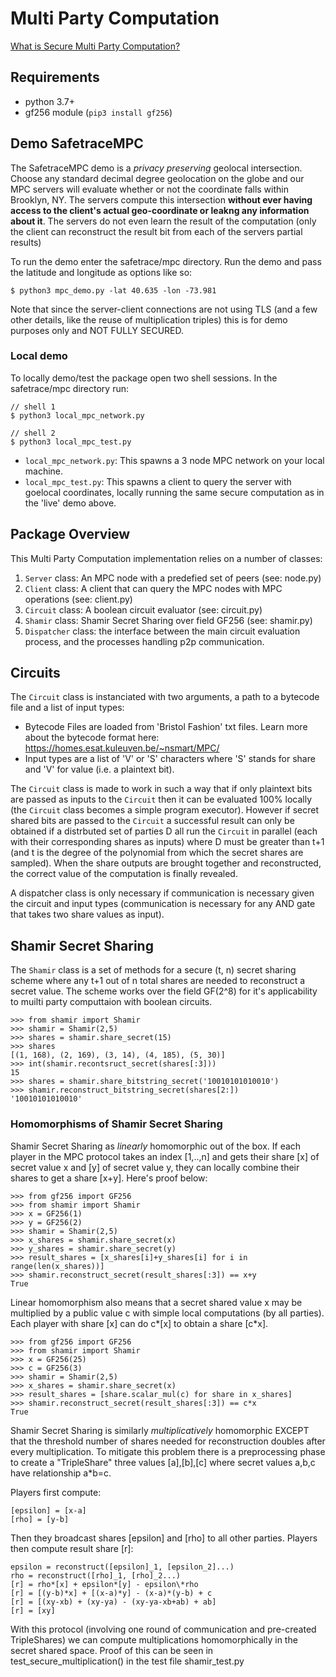 # Multi Party Computation

[What is Secure Multi Party Computation?](https://en.wikipedia.org/wiki/Secure_multi-party_computation)

## Requirements

- python 3.7+
- gf256 module (`pip3 install gf256`)

## Demo SafetraceMPC

The SafetraceMPC demo is a *privacy preserving* geolocal intersection.  Choose any standard decimal degree geolocation on the globe and our MPC servers will evaluate whether or not the coordinate falls within Brooklyn, NY. The servers compute this intersection **without ever having access to the client's actual geo-coordinate or leakng any information about it**. The servers do not even learn the result of the computation (only the client can reconstruct the result bit from each of the servers partial results)

To run the demo enter the safetrace/mpc directory. Run the demo and pass the latitude and longitude as options like so:

```
$ python3 mpc_demo.py -lat 40.635 -lon -73.981 
```

Note that since the server-client connections are not using TLS (and a few other details, like the reuse of multiplication triples) this is for demo purposes only and NOT FULLY SECURED.

### Local demo

To locally demo/test the package open two shell sessions. In the safetrace/mpc directory run:

```
// shell 1
$ python3 local_mpc_network.py

// shell 2
$ python3 local_mpc_test.py
```


- `local_mpc_network.py`: This spawns a 3 node MPC network on your local machine.
- `local_mpc_test.py`: This spawns a client to query the server with goelocal coordinates, locally running the same secure computation as in the 'live' demo above.

## Package Overview

This Multi Party Computation implementation relies on a number of classes:

1. `Server` class: An MPC node with a predefied set of peers (see: node.py)
2. `Client` class: A client that can query the MPC nodes with MPC operations (see: client.py)
3. `Circuit` class: A boolean circuit evaluator (see: circuit.py)
4. `Shamir` class: Shamir Secret Sharing over field GF256 (see: shamir.py)
5. `Dispatcher` class: the interface between the main circuit evaluation process, and the processes handling p2p communication.

## Circuits

The `Circuit` class is instanciated with two arguments, a path to a bytecode file and a list of input types:
- Bytecode Files are loaded from 'Bristol Fashion' txt files. Learn more about the bytecode format here: https://homes.esat.kuleuven.be/~nsmart/MPC/
- Input types are a list of 'V' or 'S' characters where 'S' stands for share and 'V' for value (i.e. a plaintext bit).

The `Circuit` class is made to work in such a way that if only plaintext bits are passed as inputs to the `Circuit` then it can be evaluated 100% locally (the `Circuit` class becomes a simple program executor). However if secret shared bits are passed to the `Circuit` a successful result can only be obtained if a distrbuted set of parties D all run the `Circuit` in parallel (each with their corresponding shares as inputs) where D must be greater than t+1 (and t is the degree of the polynomial from which the secret shares are sampled). When the share outputs are brought together and reconstructed, the correct value of the computation is finally revealed.

A dispatcher class is only necessary if communication is necessary given the circuit and input types (communication is necessary for any AND gate that takes two share values as input).

## Shamir Secret Sharing 

The `Shamir` class is a set of methods for a secure (t, n) secret sharing scheme where any t+1 out of n total shares are needed to reconstruct a secret value. The scheme works over the field GF(2^8) for it's applicability to muilti party computtaion with boolean circuits.

```
>>> from shamir import Shamir
>>> shamir = Shamir(2,5)
>>> shares = shamir.share_secret(15)
>>> shares
[(1, 168), (2, 169), (3, 14), (4, 185), (5, 30)]
>>> int(shamir.recontsruct_secret(shares[:3]))
15
>>> shares = shamir.share_bitstring_secret('10010101010010')
>>> shamir.reconstruct_bitstring_secret(shares[2:])
'10010101010010'
```

### Homomorphisms of Shamir Secret Sharing

Shamir Secret Sharing as *linearly* homomorphic out of the box. If each player in the MPC protocol takes an index [1,..,n] and gets their share [x] of secret value x and [y] of secret value y, they can locally combine their shares to get a share [x+y]. Here's proof below:

```
>>> from gf256 import GF256
>>> from shamir import Shamir
>>> x = GF256(1)
>>> y = GF256(2)
>>> shamir = Shamir(2,5)
>>> x_shares = shamir.share_secret(x)
>>> y_shares = shamir.share_secret(y)
>>> result_shares = [x_shares[i]+y_shares[i] for i in range(len(x_shares))]
>>> shamir.reconstruct_secret(result_shares[:3]) == x+y
True
```

Linear homomorphism also means that a secret shared value x may be multiplied by a public value c with simple local computations (by all parties). Each player with share [x] can do c\*[x] to obtain a share [c\*x].

```
>>> from gf256 import GF256
>>> from shamir import Shamir
>>> x = GF256(25)
>>> c = GF256(3)
>>> shamir = Shamir(2,5)
>>> x_shares = shamir.share_secret(x)
>>> result_shares = [share.scalar_mul(c) for share in x_shares]
>>> shamir.reconstruct_secret(result_shares[:3]) == c*x
True
```

Shamir Secret Sharing is similarly *multiplicatively* homomorphic EXCEPT that the threshold number of shares needed for reconstruction doubles after every multiplication. To mitigate this problem there is a preprocessing phase to create a "TripleShare" three values [a],[b],[c] where secret values a,b,c have relationship a\*b=c.

Players first compute:
```
[epsilon] = [x-a]
[rho] = [y-b]
```

Then they broadcast shares [epsilon] and [rho] to all other parties. Players then compute result share [r]:

```
epsilon = reconstruct([epsilon]_1, [epsilon_2]...)
rho = reconstruct([rho]_1, [rho]_2...)
[r] = rho*[x] + epsilon*[y] - epsilon\*rho
[r] = [(y-b)*x] + [(x-a)*y] - (x-a)*(y-b) + c
[r] = [(xy-xb) + (xy-ya) - (xy-ya-xb+ab) + ab]
[r] = [xy]
```

With this protocol (involving one round of communication and pre-created TripleShares) we can compute multiplications homomorphically in the secret shared space. Proof of this can be seen in test_secure_multiplication() in the test file shamir_test.py